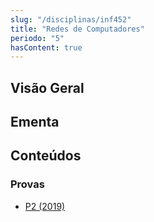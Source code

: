 ```yaml
---
slug: "/disciplinas/inf452"
title: "Redes de Computadores"
periodo: "5"
hasContent: true
---
```


## Visão Geral

## Ementa

## Conteúdos

### Provas

- [P2 (2019)](https://drive.google.com/file/d/17ds6SKjxiiT4KFEvjzyf0r_7_heeM39s/view?usp=sharing)
